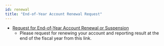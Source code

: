 ```yaml
---
id: renewal
title: "End-of-Year Account Renewal Request"
---
```



- [Request for End-of-Year Account Renewal or Suspension](https://sc2.ddbj.nig.ac.jp/index.php/ja-application-continue) 
    - Please request for renewing your account and reporting result at the end of the fiscal year from this link.






